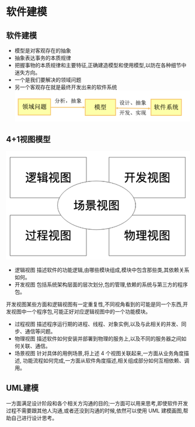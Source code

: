 # 软件建模


## 软件建模
* 模型是对客观存在的抽象
* 抽象表达事务的本质规律
* 把握事物的本质规律和主要特征,正确建造模型和使用模型,以防在各种细节中迷失方向。
* 一个是我们要解决的领域问题
* 另一个客观存在就是最终开发出来的软件系统
![design.png](/images/design.png)

## 4+1视图模型
![view_model.png](images/view_model.png)
* 逻辑视图
描述软件的功能逻辑,由哪些模块组成,模块中包含那些类,其依赖关系如何。
* 开发视图
包括系统架构层面的层次划分,包的管理,依赖的系统与第三方的程序包。

开发视图某些方面和逻辑视图有一定重复性,不同视角看到的可能是同一个东西,开发视图中一个程序包,可能正好对应逻辑视图中的一个功能模块。
* 过程视图
描述程序运行期的进程、线程、对象实例,以及与此相关的并发、同步、通信等问题。
* 物理视图
描述软件如何安装并部署到物理的服务上,以及不同的服务器之间如何关联、通信。
* 场景视图
针对具体的用例场景,将上述 4 个视图关联起来,一方面从业务角度描述, 功能流程如何完成,一方面从软件角度描述,相关组成部分如何互相依赖、调用。

## UML建模
一方面满足设计阶段和各个相关方沟通的目的;一方面可以用来思考,即使软件开发过程不需要跟其他人沟通,或者还没到沟通的时候,依然可以使用 UML 建模画图,帮助自己进行设计思考。
